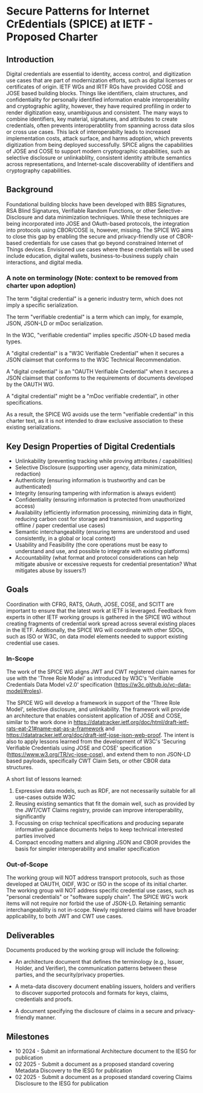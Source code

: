# Secure Patterns for Internet CrEdentials (SPICE) at IETF - Proposed Charter

## Introduction

Digital credentials are essential to identity, access control, and digitization use cases that are part of modernization efforts, such as digital licenses or certificates of origin.
IETF WGs and IRTF RGs have provided COSE and JOSE based building blocks.  Things like identifiers, claim structures, and confidentiality for personally identified information enable interoperability and cryptographic agility, however, they have required profiling in order to render digitization easy, unambiguous and consistent.
The many ways to combine identifiers, key material, signatures, and attributes to create credentials, often prevents interoperabtility from spanning across data silos or cross use cases.
This lack of interoperabilty leads to increased implementation costs, attack surface, and harms adoption, which prevents digitization from being deployed successfully.
SPICE aligns the capabilities of JOSE and COSE to support modern cryptographic capabilities, such as selective disclosure or unlinkablilty, consistent identity attribute semantics across representations, and Internet-scale discoverability of identifiers and cryptography capabilities.

## Background

Foundational building blocks have been developed with BBS Signatures, RSA Blind Signatures, Verifiable Random Functions, or other Selective-Disclosure and data minimization techniques.
While these techniques are being incorporated into JOSE and OAuth-based protocols, the integration into protocols using CBOR/COSE is, however, missing. 
The SPICE WG aims to close this gap by enabling the secure and privacy-friendly use of CBOR-based credentials for use cases that go beyond constrained Internet of Things devices. Envisioned use cases where these credentials will be used include education, digital wallets, business-to-business supply chain interactions, and digital media.

### A note on terminology (Note: context to be removed from charter upon adoption)

The term "digital credential" is a generic industry term, which does not imply a specific serialization. 

The term "verifiable credential" is a term which can imply, for example, JSON, JSON-LD or mDoc serialization.

In the W3C, "verifiable credential" implies specific JSON-LD based media types.

A "digital credential" is a "W3C Verifiable Credential" when it secures a JSON claimset that conforms to the W3C Technical Recommendation.

A "digital credential" is an "OAUTH Verifiable Credential" when it secures a JSON claimset that conforms to the requirements of documents developed by the OAUTH WG. 

A "digital credential" might be a "mDoc verifiable credential", in other specifications.

As a result, the SPICE WG avoids use the term "verifiable credential" in this charter text, as it is not intended to draw exclusive association to these existing serializations.

## Key Design Properties of Digital Credentials

- Unlinkability (preventing tracking while proving attributes / capabilities)
- Selective Disclosure (supporting user agency, data minimization, redaction)
- Authenticity (ensuring information is trustworthy and can be authenticated)
- Integrity (ensuring tampering with information is always evident)
- Confidentiality (ensuring information is protected from unauthorized access)
- Availability (efficiently information processing, minimizing data in flight, reducing carbon cost for storage and transmission, and supporting offline / paper credential use cases)
- Semantic interchangeability (ensuring terms are understood and used consistently, in a global or local context)
- Usability and Feasibility (the core operations must be easy to understand and use, and possible to integrate with existing platforms)
- Accountability (what format and protocol considerations can help mitigate abusive or excessive requests for credential presentation?  What mitigates abuse by issuers?)

## Goals

Coordination with CFRG, RATS, OAuth, JOSE, COSE, and SCITT are important to ensure that the latest work at IETF is leveraged. Feedback from experts in other IETF working groups is gathered in the SPICE WG without creating fragments of credential work spread across several existing places in the IETF. Additionally, the SPICE WG will coordinate with other SDOs, such as ISO or W3C, on data model elements needed to support existing credential use cases.

### In-Scope

The work of the SPICE WG aligns JWT and CWT registered claim names for use with the 'Three Role Model' as introduced by W3C's 'Verifiable Credentials Data Model v2.0' specification (https://w3c.github.io/vc-data-model/#roles).

The SPICE WG will develop a framework in support of the 'Three Role Model', selective disclosure, and unlinkability.
The framework will provide an architecture that enables consistent application of JOSE and COSE, similar to the work done in https://datatracker.ietf.org/doc/html/draft-ietf-rats-eat-21#name-eat-as-a-framework and https://datatracker.ietf.org/doc/draft-ietf-jose-json-web-proof.
The intent is also to apply lessons learned from the development of W3C's 'Securing Verifiable Credentials using JOSE and COSE' specification (https://www.w3.org/TR/vc-jose-cose), and extend them to non JSON-LD based payloads, specifically CWT Claim Sets, or other CBOR data structures.

A short list of lessons learned:
1. Expressive data models, such as RDF, are not necessarily suitable for
   all use-cases outside W3C
2. Reusing existing semantics that fit the domain well, such as provided by
   the JWT/CWT Claims registry, provide can improve interoperability,
   significantly
3. Focussing on crisp technical specifications and producing separate
   informative guidance documents helps to keep technical interested parties
   involved
4. Compact encoding matters and aligning JSON and CBOR provides
   the basis for simpler interoperability and smaller specification

### Out-of-Scope

The working group will NOT address transport protocols, such as those developed at OAUTH, OIDF, W3C or ISO in the scope of its initial charter.
The working group will NOT address specific credential use cases, such as "personal credentials" or "software supply chain".
The SPICE WG's work items will not require nor forbid the use of JSON-LD. Retaining semantic interchangeability is not in-scope. Newly registered claims will have broader applicability, to both JWT and CWT use cases.

## Deliverables

Documents produced by the working group will include the following:

- An architecture document that defines the terminology (e.g., Issuer, Holder, and Verifier), the communication patterns between these parties, and the security/privacy properties.

- A meta-data discovery document enabling issuers, holders and verifiers to discover supported protocols and formats for keys, claims, credentials and proofs.

- A document specifying the disclosure of claims in a secure and privacy-friendly manner.

## Milestones

- 10 2024 - Submit an informational Architecture document to the IESG for publication
- 02 2025 - Submit a document as a proposed standard covering Metadata Discovery to the IESG for publication
- 02 2025 - Submit a document as a proposed standard covering Claims Disclosure to the IESG for publication
